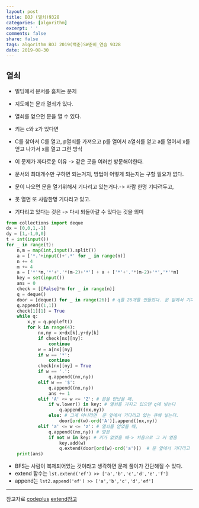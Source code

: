 ```yaml
---
layout: post
title: BOJ (열쇠)9328
categories: [algorithm]
excerpt: ' '
comments: false
share: false
tags: algorithm BOJ 2019(백준)SW준비_연습 9328
date: 2019-08-30
---
```


## 열쇠

- 빌딩에서 문서를 훔치는 문제
- 지도에는 문과 열쇠가 있다.
- 열쇠를 얻으면 문을 열 수 있다.

- 키는 c와 z가 있다면
- C를 찾아서 C를 열고, p열쇠를 가져오고 p를 열어서 a열쇠를 얻고 a를 열어서 x를 얻고 나가서 x를 열고 그런 방식

- 이 문제가 까다로운 이유 -> 같은 곳을 여러번 방문해야한다.
- 문서의 최대개수만 구하면 되는거지, 방법이 어떻게 되는지는 구할 필요가 없다.

- 문이 나오면 문을 열기위해서 기다리고 있는거다.-> 사람 한명 기다려두고,
- 못 열면 또 사람한명 기다리고 있고.
- 기다리고 있다는 것은 -> 다시 되돌아갈 수 있다는 것을 의미

```python
from collections import deque
dx = [0,0,1,-1]
dy = [1,-1,0,0]
t = int(input())
for _ in range(t):
    n,m = map(int,input().split())
    a = ['*.'+input()+'.*' for _ in range(n)]
    n += 4
    m += 4
    a = ['*'*m,'*'+'.'*(m-2)+'*'] + a + ['*'+'.'*(m-2)+'*','*'*m]
    key = set(input())
    ans = 0
    check = [[False]*m for _ in range(n)]
    q = deque()
    door = [deque() for _ in range(26)] # q를 26개를 만들었다. 문 앞에서 기다리고 있는 q다.
    q.append((1,1))
    check[1][1] = True
    while q:
        x,y = q.popleft()
        for k in range(4):
            nx,ny = x+dx[k],y+dy[k]
            if check[nx][ny]:
                continue
            w = a[nx][ny]
            if w == '*':
                continue
            check[nx][ny] = True
            if w == '.':
                q.append((nx,ny))
            elif w == '$':
                q.append((nx,ny))
                ans += 1
            elif 'A' <= w <= 'Z': # 문을 만났을 때.
                if w.lower() in key: # 열쇠를 가지고 있으면 q에 넣는다
                    q.append((nx,ny))
                else: # 그게 아니라면  문 앞에서 기다리고 있는 큐에 넣는다.
                    door[ord(w)-ord('A')].append((nx,ny))
            elif 'a' <= w <= 'z': # 열쇠를 얻었을 때,
                q.append((nx,ny)) # 방문
                if not w in key: # 키가 없었을 때-> 처음으로 그 키 얻음
                    key.add(w)
                    q.extend(door[ord(w)-ord('a')])  # 문 앞에서 기다리고 있는 사람을 다 넣어준다.
    print(ans)

```

- BFS는 사람이 복제되어있는 것이라고 생각하면 문제 풀이가 간단해질 수 있다.
- extend 함수는 `lst.extend('ef') >> ['a','b','c','d','e','f']`
- append는 `lst2.append('ef') >> ['a','b','c','d','ef']`

---

참고자료
[codeplus](https://code.plus/course/33)
[extend참고](https://excelsior-cjh.tistory.com/96)
